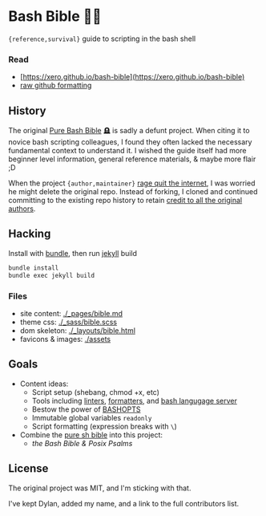 # Bash Bible 🐚📖
`{reference,survival}` guide to scripting in the bash shell

### Read

* [https://xero.github.io/bash-bible](https://xero.github.io/bash-bible)
* [raw github formatting](https://github.com/xero/bash-bible/blob/gh-pages/_pages/bible.md)

## History
The original [Pure Bash Bible](https://github.com/dylanaraps/pure-bash-bible) 🪦 is sadly a defunt project. When citing it to novice bash scripting colleagues, I found they often lacked the necessary fundamental context to understand it. I wished the guide itself had more beginner level information, general reference materials, & maybe more flair ;D

When the project `{author,maintainer}` [rage quit the internet](https://github.com/dylanaraps/dylanaraps/commit/811599cc564418e242f23a11082299323e7f62f8), I was worried he might delete the original repo. Instead of forking, I cloned and continued committing to the existing repo history to retain [credit to all the original authors](https://github.com/xero/bash-bible/graphs/contributors).

## Hacking
Install with [bundle](https://bundler.io), then run [jekyll](https://jekyllrb.com) build

```sh
bundle install
bundle exec jekyll build
```

### Files
* site content: [./_pages/bible.md](_pages/bible.md)
* theme css: [./_sass/bible.scss](_sass/bible.scss)
* dom skeleton: [./_layouts/bible.html](_layouts/bible.html)
* favicons & images: [./assets](assets)

## Goals
* Content ideas:
    * Script setup (shebang, chmod +x, etc)
    * Tools including [linters](https://github.com/koalaman/shellcheck), [formatters](https://github.com/mvdan/sh#shfmt), and [bash langugage server](https://github.com/bash-lsp/bash-language-server)
    * Bestow the power of [BASHOPTS](https://www.gnu.org/software/bash/manual/html_node/The-Shopt-Builtin.html)
    * Immutable global variables `readonly`
    * Script formatting (expression breaks with `\`)
* Combine the [pure sh bible](https://github.com/dylanaraps/pure-sh-bible) into this project:
    * _the Bash Bible & Posix Psalms_

## License
The original project was MIT, and I'm sticking with that.

I've kept Dylan, added my name, and a link to the full contributors list.
